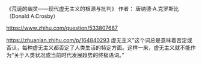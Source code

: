 

《荒诞的幽灵——现代虚无主义的根源与批判》
作者： 唐纳德·A.克罗斯比（Donald A.Crosby）

https://www.zhihu.com/question/533807687

https://zhuanlan.zhihu.com/p/164840293
虚无主义”这个词总是意味着否定或否认，每种虚无主义都否定了人类生活的特定方面。这样一来，虚无主义就不能作为“关于人类状况或当前时代发展趋势的终极语词。”